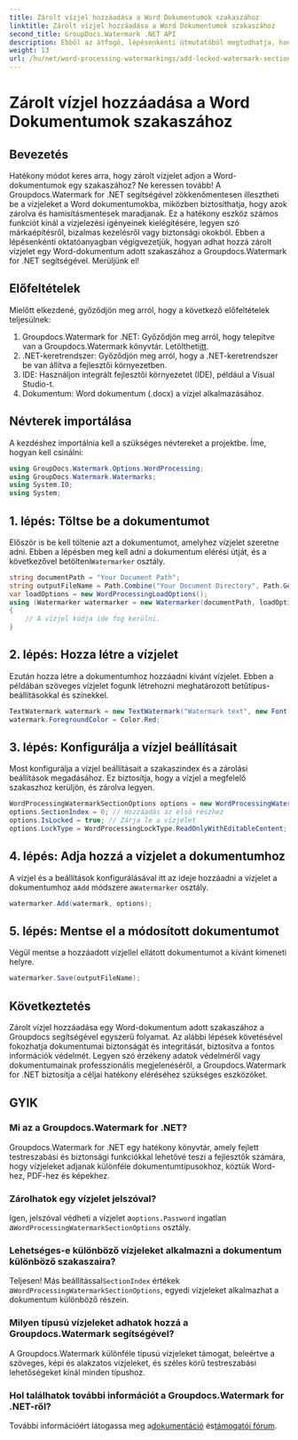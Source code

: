 ```yaml
---
title: Zárolt vízjel hozzáadása a Word Dokumentumok szakaszához
linktitle: Zárolt vízjel hozzáadása a Word Dokumentumok szakaszához
second_title: GroupDocs.Watermark .NET API
description: Ebből az átfogó, lépésenkénti útmutatóból megtudhatja, hogyan adhat hozzá zárolt vízjelet egy adott szakaszhoz a Word dokumentumokban a Groupdocs segítségével.
weight: 13
url: /hu/net/word-processing-watermarkings/add-locked-watermark-section-word-docs/
---
```


# Zárolt vízjel hozzáadása a Word Dokumentumok szakaszához

## Bevezetés
Hatékony módot keres arra, hogy zárolt vízjelet adjon a Word-dokumentumok egy szakaszához? Ne keressen tovább! A Groupdocs.Watermark for .NET segítségével zökkenőmentesen illesztheti be a vízjeleket a Word dokumentumokba, miközben biztosíthatja, hogy azok zárolva és hamisításmentesek maradjanak. Ez a hatékony eszköz számos funkciót kínál a vízjelezési igényeinek kielégítésére, legyen szó márkaépítésről, bizalmas kezelésről vagy biztonsági okokból. Ebben a lépésenkénti oktatóanyagban végigvezetjük, hogyan adhat hozzá zárolt vízjelet egy Word-dokumentum adott szakaszához a Groupdocs.Watermark for .NET segítségével. Merüljünk el!
## Előfeltételek
Mielőtt elkezdené, győződjön meg arról, hogy a következő előfeltételek teljesülnek:
1.  Groupdocs.Watermark for .NET: Győződjön meg arról, hogy telepítve van a Groupdocs.Watermark könyvtár. Letöltheti[itt](https://releases.groupdocs.com/Watermark/net/).
2. .NET-keretrendszer: Győződjön meg arról, hogy a .NET-keretrendszer be van állítva a fejlesztői környezetben.
3. IDE: Használjon integrált fejlesztői környezetet (IDE), például a Visual Studio-t.
4. Dokumentum: Word dokumentum (.docx) a vízjel alkalmazásához.
## Névterek importálása
A kezdéshez importálnia kell a szükséges névtereket a projektbe. Íme, hogyan kell csinálni:
```csharp
using GroupDocs.Watermark.Options.WordProcessing;
using GroupDocs.Watermark.Watermarks;
using System.IO;
using System;
```
## 1. lépés: Töltse be a dokumentumot
 Először is be kell töltenie azt a dokumentumot, amelyhez vízjelet szeretne adni. Ebben a lépésben meg kell adni a dokumentum elérési útját, és a következővel betölteni`Watermarker` osztály.
```csharp
string documentPath = "Your Document Path";
string outputFileName = Path.Combine("Your Document Directory", Path.GetFileName(documentPath));
var loadOptions = new WordProcessingLoadOptions();
using (Watermarker watermarker = new Watermarker(documentPath, loadOptions))
{
    // A vízjel kódja ide fog kerülni.
}
```
## 2. lépés: Hozza létre a vízjelet
Ezután hozza létre a dokumentumhoz hozzáadni kívánt vízjelet. Ebben a példában szöveges vízjelet fogunk létrehozni meghatározott betűtípus-beállításokkal és színekkel.
```csharp
TextWatermark watermark = new TextWatermark("Watermark text", new Font("Arial", 19));
watermark.ForegroundColor = Color.Red;
```
## 3. lépés: Konfigurálja a vízjel beállításait
Most konfigurálja a vízjel beállításait a szakaszindex és a zárolási beállítások megadásához. Ez biztosítja, hogy a vízjel a megfelelő szakaszhoz kerüljön, és zárolva legyen.
```csharp
WordProcessingWatermarkSectionOptions options = new WordProcessingWatermarkSectionOptions();
options.SectionIndex = 0; // Hozzáadás az első részhez
options.IsLocked = true; // Zárja le a vízjelet
options.LockType = WordProcessingLockType.ReadOnlyWithEditableContent; // Zár típusa
```
## 4. lépés: Adja hozzá a vízjelet a dokumentumhoz
 A vízjel és a beállítások konfigurálásával itt az ideje hozzáadni a vízjelet a dokumentumhoz a`Add` módszere a`Watermarker` osztály.
```csharp
watermarker.Add(watermark, options);
```
## 5. lépés: Mentse el a módosított dokumentumot
Végül mentse a hozzáadott vízjellel ellátott dokumentumot a kívánt kimeneti helyre.
```csharp
watermarker.Save(outputFileName);
```
## Következtetés
Zárolt vízjel hozzáadása egy Word-dokumentum adott szakaszához a Groupdocs segítségével egyszerű folyamat. Az alábbi lépések követésével fokozhatja dokumentumai biztonságát és integritását, biztosítva a fontos információk védelmét. Legyen szó érzékeny adatok védelméről vagy dokumentumainak professzionális megjelenéséről, a Groupdocs.Watermark for .NET biztosítja a céljai hatékony eléréséhez szükséges eszközöket.
## GYIK
### Mi az a Groupdocs.Watermark for .NET?
Groupdocs.Watermark for .NET egy hatékony könyvtár, amely fejlett testreszabási és biztonsági funkciókkal lehetővé teszi a fejlesztők számára, hogy vízjeleket adjanak különféle dokumentumtípusokhoz, köztük Word-hez, PDF-hez és képekhez.
### Zárolhatok egy vízjelet jelszóval?
 Igen, jelszóval védheti a vízjelet a`options.Password` ingatlan a`WordProcessingWatermarkSectionOptions` osztály.
### Lehetséges-e különböző vízjeleket alkalmazni a dokumentum különböző szakaszaira?
 Teljesen! Más beállítással`SectionIndex` értékek a`WordProcessingWatermarkSectionOptions`, egyedi vízjeleket alkalmazhat a dokumentum különböző részein.
### Milyen típusú vízjeleket adhatok hozzá a Groupdocs.Watermark segítségével?
A Groupdocs.Watermark különféle típusú vízjeleket támogat, beleértve a szöveges, képi és alakzatos vízjeleket, és széles körű testreszabási lehetőségeket kínál minden típushoz.
### Hol találhatok további információt a Groupdocs.Watermark for .NET-ről?
 További információért látogassa meg a[dokumentáció](https://tutorials.groupdocs.com/Watermark/net/) és[támogatói fórum](https://forum.groupdocs.com/c/watermark/19).